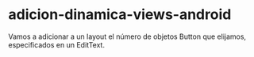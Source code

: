 # adicion-dinamica-views-android
Vamos a adicionar a un layout el número de objetos Button que elijamos, especificados en un EditText.
